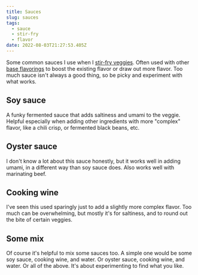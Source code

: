 ```yaml
---
title: Sauces
slug: sauces
tags:
  - sauce
  - stir-fry
  - flavor
date: 2022-08-03T21:27:53.405Z
---
```

Some common sauces I use when I [stir-fry veggies](/recipes/veggie-stir-fry-template). Often used with other [base flavorings](/techniques/base-flavorings) to boost the existing flavor or draw out more flavor. Too much sauce isn't always a good thing, so be picky and experiment with what works.

## Soy sauce

A funky fermented sauce that adds saltiness and umami to the veggie. Helpful especially when adding other ingredients with more "complex" flavor, like a chili crisp, or fermented black beans, etc.

## Oyster sauce

I don't know a lot about this sauce honestly, but it works well in adding umami, in a different way than soy sauce does. Also works well with marinating beef.

## Cooking wine

I've seen this used sparingly just to add a slightly more complex flavor. Too much can be overwhelming, but mostly it's for saltiness, and to round out the bite of certain veggies.

## Some mix

Of course it's helpful to mix some sauces too. A simple one would be some soy sauce, cooking wine, and water. Or oyster sauce, cooking wine, and water. Or all of the above. It's about experimenting to find what you like.